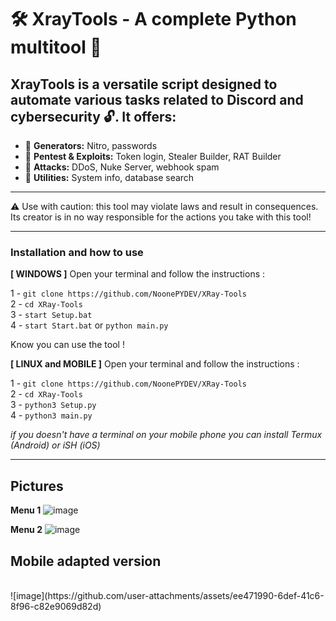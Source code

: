 # 🛠️ XrayTools - A complete Python multitool 🚀

## XrayTools is a versatile script designed to automate various tasks related to Discord and cybersecurity 🔓. It offers:

- 🔹 **Generators:** Nitro, passwords
- 🔹 **Pentest & Exploits:** Token login, Stealer Builder, RAT Builder
- 🔹 **Attacks:** DDoS, Nuke Server, webhook spam
- 🔹 **Utilities:** System info, database search

---

⚠️ Use with caution: this tool may violate laws and result in consequences. Its creator is in no way responsible for the actions you take with this tool!

---

### Installation and how to use

**[ WINDOWS ]** Open your terminal and follow the instructions :

1 - ` git clone https://github.com/NoonePYDEV/XRay-Tools `
<br>
2 - ` cd XRay-Tools `
<br>
3 - ` start Setup.bat `
<br>
4 - ` start Start.bat ` or ` python main.py `

Know you can use the tool !

**[ LINUX and MOBILE ]** Open your terminal and follow the instructions :

1 - ` git clone https://github.com/NoonePYDEV/XRay-Tools `
<br>
2 - ` cd XRay-Tools `
<br>
3 - ` python3 Setup.py `
<br>
4 - ` python3 main.py `

*if you doesn't have a terminal on your mobile phone you can install Termux (Android) or iSH (iOS)*

---
## Pictures

**Menu 1**
![image](https://github.com/user-attachments/assets/79aa7fc3-a2bb-4593-8f19-12e2452c8924)

**Menu 2**
![image](https://github.com/user-attachments/assets/b4045e84-e799-48ef-9305-896578be73f9)

## Mobile adapted version
<br>
![image](https://github.com/user-attachments/assets/ee471990-6def-41c6-8f96-c82e9069d82d)


